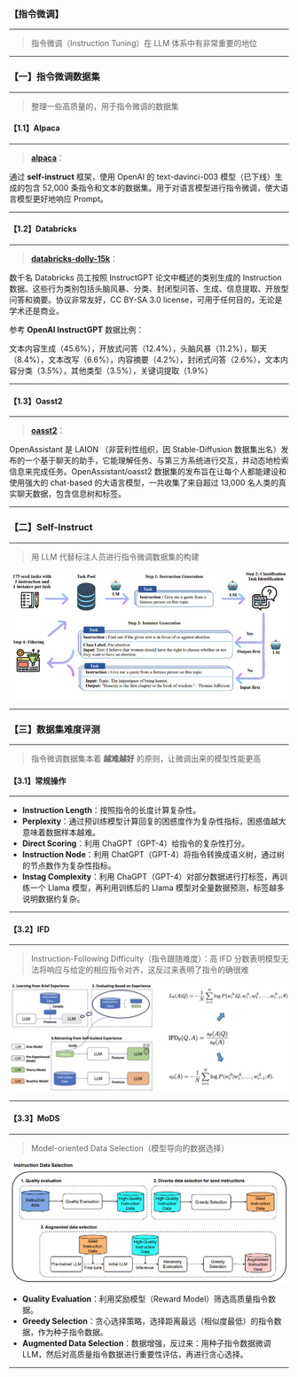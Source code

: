 ### 【指令微调】

***

> 指令微调（Instruction Tuning）在 LLM 体系中有非常重要的地位

***





### 【一】指令微调数据集

***

> 整理一些高质量的，用于指令微调的数据集



#### 【1.1】Alpaca

***

> [**alpaca**](https://huggingface.co/datasets/tatsu-lab/alpaca)：

通过 **self-instruct** 框架，使用 OpenAI 的 text-davinci-003 模型（已下线）生成的包含 52,000 条指令和文本的数据集。用于对语言模型进行指令微调，使大语言模型更好地响应 Prompt。

***



#### 【1.2】Databricks

***

> [**databricks-dolly-15k**](https://huggingface.co/datasets/databricks/databricks-dolly-15k)：

数千名 Databricks 员工按照 InstructGPT 论文中概述的类别生成的 Instruction 数据。这些行为类别包括头脑风暴、分类、封闭型问答、生成、信息提取、开放型问答和摘要。协议非常友好，CC BY-SA 3.0 license，可用于任何目的，无论是学术还是商业。

参考 **OpenAI InstructGPT** 数据比例：

文本内容生成（45.6%），开放式问答（12.4%），头脑风暴（11.2%），聊天（8.4%），文本改写（6.6%），内容摘要（4.2%），封闭式问答（2.6%），文本内容分类（3.5%），其他类型（3.5%），关键词提取（1.9%）

***



#### 【1.3】Oasst2

***

> [**oasst2**](https://huggingface.co/datasets/OpenAssistant/oasst2)：

OpenAssistant 是 LAION （非营利性组织，因 Stable-Diffusion 数据集出名）发布的一个基于聊天的助手，它能理解任务、与第三方系统进行交互，并动态地检索信息来完成任务。OpenAssistant/oasst2 数据集的发布旨在让每个人都能建设和使用强大的 chat-based 的大语言模型，一共收集了来自超过 13,000 名人类的真实聊天数据，包含信息树和标签。

***





### 【二】Self-Instruct

***

> 用 LLM 代替标注人员进行指令微调数据集的构建



<img src="./images/InstructFT/01.jpg">

***





### 【三】数据集难度评测

***

> 指令微调数据集本着 **越难越好** 的原则，让微调出来的模型性能更高



#### 【3.1】常规操作

***

* **Instruction Length**：按照指令的长度计算复杂性。
* **Perplexity**：通过预训练模型计算回复的困惑度作为复杂性指标，困惑值越大意味着数据样本越难。
* **Direct Scoring**：利用 ChaGPT（GPT-4）给指令的复杂性打分。
* **Instruction Node**：利用 ChatGPT（GPT-4）将指令转换成语义树，通过树的节点数作为复杂性指标。
* **Instag Complexity**：利用 ChaGPT（GPT-4）对部分数据进行打标签，再训练一个 Llama 模型，再利用训练后的 Llama 模型对全量数据预测，标签越多说明数据约复杂。

***



#### 【3.2】IFD

***

> Instruction-Following Difficulty（指令跟随难度）：高 IFD 分数表明模型无法将响应与给定的相应指令对齐，这反过来表明了指令的确很难



<img src="./images/InstructFT/02.jpg">



***



#### 【3.3】MoDS

***

> Model-oriented Data Selection（模型导向的数据选择）



<img src="./images/InstructFT/03.jpg">



* **Quality Evaluation**：利用奖励模型（Reward Model）筛选高质量指令数据。
* **Greedy Selection**：贪心选择策略，选择距离最远（相似度最低）的指令数据，作为种子指令数据。
* **Augmented Data Selection**：数据增强，反过来：用种子指令数据微调 LLM，然后对高质量指令数据进行重要性评估，再进行贪心选择。

***



